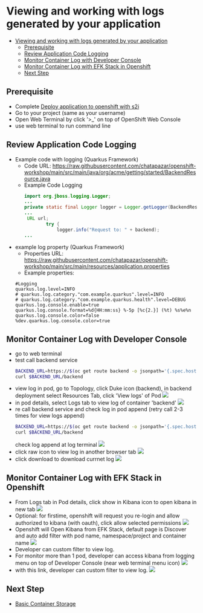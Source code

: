 # Viewing and working with logs generated by your application
<!-- TOC -->

- [Viewing and working with logs generated by your application](#viewing-and-working-with-logs-generated-by-your-application)
  - [Prerequisite](#prerequisite)
  - [Review Application Code Logging](#review-application-code-logging)
  - [Monitor Container Log with Developer Console](#monitor-container-log-with-developer-console)
  - [Monitor Container Log with EFK Stack in Openshift](#monitor-container-log-with-efk-stack-in-openshift)
  - [Next Step](#next-step)

<!-- /TOC -->
## Prerequisite
- Complete [Deploy application to openshift with s2i](deploywiths2i.md)
- Go to your project (same as your username)
- Open Web Terminal by click '>_' on top of OpenShift Web Console
- use web terminal to run command line

## Review Application Code Logging
- Example code with logging (Quarkus Framework)
  - Code URL: https://raw.githubusercontent.com/chatapazar/openshift-workshop/main/src/main/java/org/acme/getting/started/BackendResource.java
  - Example Code Logging
    ```java
    import org.jboss.logging.Logger;
    ...
    private static final Logger logger = Logger.getLogger(BackendResource.class);
    ...
     URL url;
            try {
                logger.info("Request to: " + backend);
    ...
    ```
- example log property (Quarkus Framework)
  - Properties URL: https://raw.githubusercontent.com/chatapazar/openshift-workshop/main/src/main/resources/application.properties
  - Example properties:
  ```prop
  #Logging
  quarkus.log.level=INFO
  # quarkus.log.category."com.example.quarkus".level=INFO
  # quarkus.log.category."com.example.quarkus.health".level=DEBUG
  quarkus.log.console.enable=true
  quarkus.log.console.format=%d{HH:mm:ss} %-5p [%c{2.}] (%t) %s%e%n
  quarkus.log.console.color=false
  %dev.quarkus.log.console.color=true
  ```

## Monitor Container Log with Developer Console
- go to web terminal
- test call backend service
  ```bash
  BACKEND_URL=https://$(oc get route backend -o jsonpath='{.spec.host}')
  curl $BACKEND_URL/backend
  ```
- view log in pod, go to Topology, click Duke icon (backend), in backend deployment select Resources Tab, click 'View logs' of Pod
  ![](images/log_1.png)
- in pod details, select Logs tab to view log of container 'backend'
  ![](images/log_2.png)
- re call backend service and check log in pod append (retry call 2-3 times for view logs append)
    ```bash
    BACKEND_URL=https://$(oc get route backend -o jsonpath='{.spec.host}')
    curl $BACKEND_URL/backend
    ```
    check log append at log terminal
    ![](images/log_2.png)
- click raw icon to view log in another browser tab
  ![](images/log_3.png)
- click download to download currnet log
  ![](images/log_4.png)

## Monitor Container Log with EFK Stack in Openshift
- From Logs tab in Pod details, click show in Kibana icon to open kibana in new tab
  ![](images/log_5.png)
- Optional: for firstime, openshift will request you re-login and allow authorized to kibana (with oauth), click allow selected permissions
  ![](images/log_13.png)
- Openshift will Open Kibana from EFK Stack, default page is Discover and auto add filter with pod name, namespace/project and container name
  ![](images/log_6.png)
- Developer can custom filter to view log.
- For monitor more than 1 pod, developer can access kibana from logging menu on top of Developer Console (near web terminal menu icon)
  ![](images/log_8.png)
- with this link, developer can custom filter to view log.
  ![](images/log_9.png)


## Next Step
- [Basic Container Storage](storage.md)





